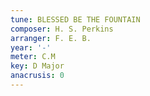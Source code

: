 ```yaml
---
tune: BLESSED BE THE FOUNTAIN
composer: H. S. Perkins
arranger: F. E. B.
year: '-'
meter: C.M
key: D Major
anacrusis: 0
---
```

